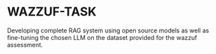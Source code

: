 # WAZZUF-TASK
Developing complete RAG system using open source models as well as fine-tuning the chosen LLM on the dataset provided  for the wazzuf assessment.
